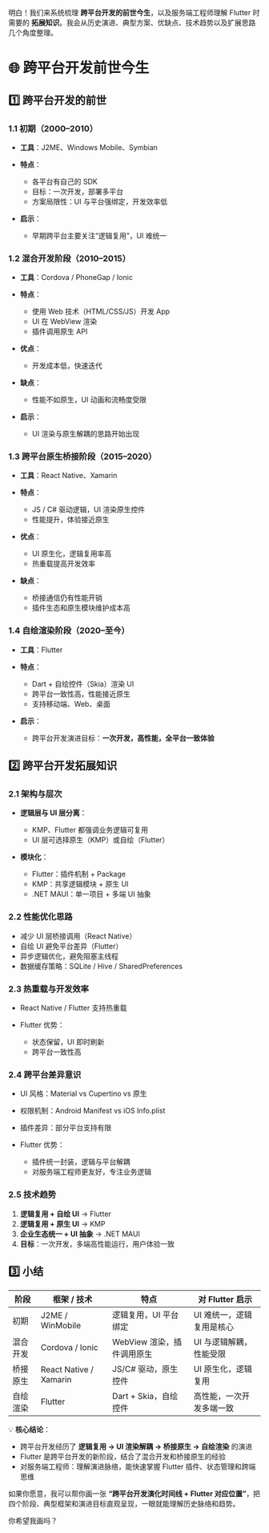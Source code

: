 明白！我们来系统梳理 **跨平台开发的前世今生**，以及服务端工程师理解 Flutter 时需要的 **拓展知识**。我会从历史演进、典型方案、优缺点、技术趋势以及扩展思路几个角度整理。

# 🌐 跨平台开发前世今生

## 1️⃣ 跨平台开发的前世

### 1.1 初期（2000–2010）

* **工具**：J2ME、Windows Mobile、Symbian
* **特点**：

    * 各平台有自己的 SDK
    * 目标：一次开发，部署多平台
    * 方案局限性：UI 与平台强绑定，开发效率低
* **启示**：

    * 早期跨平台主要关注“逻辑复用”，UI 难统一

### 1.2 混合开发阶段（2010–2015）

* **工具**：Cordova / PhoneGap / Ionic
* **特点**：

    * 使用 Web 技术（HTML/CSS/JS）开发 App
    * UI 在 WebView 渲染
    * 插件调用原生 API
* **优点**：

    * 开发成本低，快速迭代
* **缺点**：

    * 性能不如原生，UI 动画和流畅度受限
* **启示**：

    * UI 渲染与原生解耦的思路开始出现

### 1.3 跨平台原生桥接阶段（2015–2020）

* **工具**：React Native、Xamarin
* **特点**：

    * JS / C# 驱动逻辑，UI 渲染原生控件
    * 性能提升，体验接近原生
* **优点**：

    * UI 原生化，逻辑复用率高
    * 热重载提高开发效率
* **缺点**：

    * 桥接通信仍有性能开销
    * 插件生态和原生模块维护成本高

### 1.4 自绘渲染阶段（2020–至今）

* **工具**：Flutter
* **特点**：

    * Dart + 自绘控件（Skia）渲染 UI
    * 跨平台一致性高，性能接近原生
    * 支持移动端、Web、桌面
* **启示**：

    * 跨平台开发演进目标：**一次开发，高性能，全平台一致体验**

## 2️⃣ 跨平台开发拓展知识

### 2.1 架构与层次

* **逻辑层与 UI 层分离**：

    * KMP、Flutter 都强调业务逻辑可复用
    * UI 层可选择原生（KMP）或自绘（Flutter）
* **模块化**：

    * Flutter：插件机制 + Package
    * KMP：共享逻辑模块 + 原生 UI
    * .NET MAUI：单一项目 + 多端 UI 抽象

### 2.2 性能优化思路

* 减少 UI 层桥接调用（React Native）
* 自绘 UI 避免平台差异（Flutter）
* 异步逻辑优化，避免阻塞主线程
* 数据缓存策略：SQLite / Hive / SharedPreferences

### 2.3 热重载与开发效率

* React Native / Flutter 支持热重载
* Flutter 优势：

    * 状态保留，UI 即时刷新
    * 跨平台一致性高

### 2.4 跨平台差异意识

* UI 风格：Material vs Cupertino vs 原生
* 权限机制：Android Manifest vs iOS Info.plist
* 插件差异：部分平台支持有限
* Flutter 优势：

    * 插件统一封装，逻辑与平台解耦
    * 对服务端工程师更友好，专注业务逻辑

### 2.5 技术趋势

1. **逻辑复用 + 自绘 UI** → Flutter
2. **逻辑复用 + 原生 UI** → KMP
3. **企业生态统一 + UI 抽象** → .NET MAUI
4. **目标**：一次开发，多端高性能运行，用户体验一致

## 3️⃣ 小结

| 阶段   | 框架 / 技术                | 特点                | 对 Flutter 启示   |
| ---- | ---------------------- | ----------------- | -------------- |
| 初期   | J2ME / WinMobile       | 逻辑复用，UI 平台绑定      | UI 难统一，逻辑复用是核心 |
| 混合开发 | Cordova / Ionic        | WebView 渲染，插件调用原生 | UI 与逻辑解耦，性能受限  |
| 桥接原生 | React Native / Xamarin | JS/C# 驱动，原生控件     | UI 原生化，逻辑复用    |
| 自绘渲染 | Flutter                | Dart + Skia，自绘控件  | 高性能，一次开发多端一致   |

💡 **核心结论**：

* 跨平台开发经历了 **逻辑复用 → UI 渲染解耦 → 桥接原生 → 自绘渲染** 的演进
* Flutter 是跨平台开发的新阶段，结合了混合开发和桥接原生的经验
* 对服务端工程师：理解演进脉络，能快速掌握 Flutter 插件、状态管理和跨端思维

如果你愿意，我可以帮你画一张 **“跨平台开发演化时间线 + Flutter 对应位置”**，把四个阶段、典型框架和演进目标直观呈现，一眼就能理解历史脉络和趋势。

你希望我画吗？
